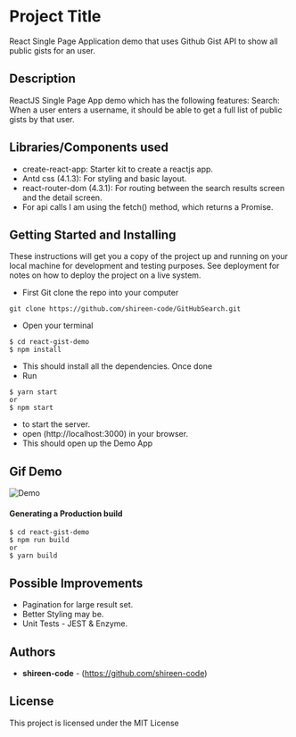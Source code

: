 # Project Title
React Single Page Application demo that uses Github Gist API to show all public gists for an user.

## Description
ReactJS Single Page App demo which has the following features:
Search: When a user enters a username, it should be able to get a full list of public gists by that user.


## Libraries/Components used
* create-react-app: Starter kit to create a reactjs app.
* Antd css (4.1.3): For styling and basic layout.
* react-router-dom (4.3.1): For routing between the search results screen and the detail screen.
* For api calls I am using the fetch() method, which returns a Promise.

## Getting Started and Installing
These instructions will get you a copy of the project up and running on your local machine for development and testing purposes. See deployment for notes on how to deploy the project on a live system.

* First Git clone the repo into your computer
```
git clone https://github.com/shireen-code/GitHubSearch.git
```
* Open your terminal
```
$ cd react-gist-demo
$ npm install
```
* This should install all the dependencies. Once done
* Run 
``` 
$ yarn start
or
$ npm start
```
* to start the server.
* open (http://localhost:3000) in your browser. 
* This should open up the Demo App


## Gif Demo
![Demo](screenshots/demo.gif)

#### Generating a Production build
```
$ cd react-gist-demo
$ npm run build
or
$ yarn build
```

## Possible Improvements
* Pagination for large result set.
* Better Styling may be.
* Unit Tests - JEST & Enzyme.

## Authors
* **shireen-code** - (https://github.com/shireen-code)

## License
This project is licensed under the MIT License

